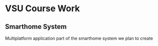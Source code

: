 # VSU Course Work


## Smarthome System

Multiplatform application part of the smarthome system we plan to create


